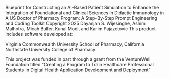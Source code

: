 Blueprint for Constructing an AI-Based Patient Simulation to Enhance the Integration of Foundational and Clinical Sciences in Didactic Immunology in A US Doctor of Pharmacy Program: A Step-By-Step Prompt Engineering and Coding Toolkit Copyright 2025 Dayanjan S. Wijesinghe, Ashim Malhotra, Micah Buller, Kunal Modi, and Karim Pajazetovic
This product includes software developed at:

Virginia Commonwealth University School of Pharmacy, 
California Northstate University College of Pharmacy

This project was funded in part through a grant from the VentureWell Foundation titled
"Creating a Program to Train Healthcare Professional Students in Digital Health Application Development and Deployment"

